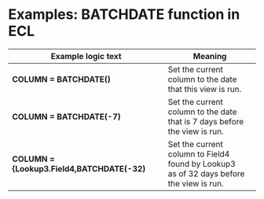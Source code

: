 
# Examples: BATCHDATE function in ECL

|Example logic text|Meaning|
|------------------|-------|
|**COLUMN = BATCHDATE()**|Set the current column to the date<br> that this view is run.|
|**COLUMN = BATCHDATE(-7)**|Set the current column to the date<br> that is 7 days before the view is run.|
|**COLUMN = {Lookup3.Field4,BATCHDATE(-32)**|Set the current column to Field4 found by Lookup3<br> as of 32 days before the view is run.|

  